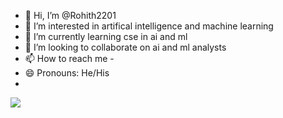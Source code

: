- 👋 Hi, I’m @Rohith2201
- 👀 I’m interested in artifical intelligence and machine learning 
- 🌱 I’m currently learning cse in ai and ml 
- 💞️ I’m looking to collaborate on ai and ml analysts 
- 📫 How to reach me - 
- 😄 Pronouns: He/His
-

<img src = "https://github-readme-stats.vercel.app/api?username=rohith2201&&show_icons=true&title_color=ffffff&icon_color=bb2acf&text_color=daf7dc&bg_color=191919">
